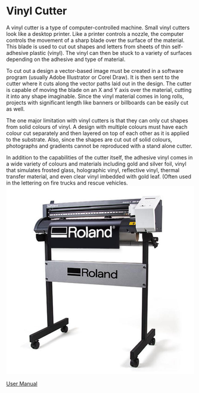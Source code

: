 # Vinyl Cutter
A vinyl cutter is a type of computer-controlled machine. Small vinyl cutters look like a desktop printer. Like a printer controls a nozzle, the computer controls the movement of a sharp blade over the surface of the material. This blade is used to cut out shapes and letters from sheets of thin self-adhesive plastic (vinyl). The vinyl can then be stuck to a variety of surfaces depending on the adhesive and type of material.

To cut out a design a vector-based image must be created in a software program (usually Adobe Illustrator or Corel Draw). It is then sent to the cutter where it cuts along the vector paths laid out in the design. The cutter is capable of moving the blade on an X and Y axis over the material, cutting it into any shape imaginable. Since the vinyl material comes in long rolls, projects with significant length like banners or billboards can be easily cut as well.

The one major limitation with vinyl cutters is that they can only cut shapes from solid colours of vinyl. A design with multiple colours must have each colour cut separately and then layered on top of each other as it is applied to the substrate. Also, since the shapes are cut out of solid colours, photographs and gradients cannot be reproduced with a stand alone cutter.

In addition to the capabilities of the cutter itself, the adhesive vinyl comes in a wide variety of colours and materials including gold and silver foil, vinyl that simulates frosted glass, holographic vinyl, reflective vinyl, thermal transfer material, and even clear vinyl imbedded with gold leaf. (Often used in the lettering on fire trucks and rescue vehicles.
![image of vinyl cutter](img/vinyl.jpg)

[User Manual](pdf/usermanual.pdf)